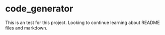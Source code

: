 # code_generator

This is an test for this project. Looking to continue learning about README files and markdown. 
